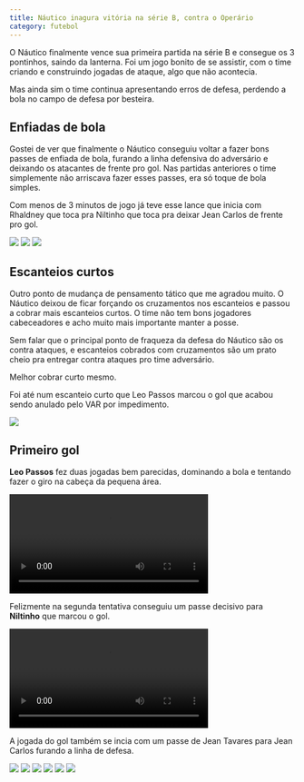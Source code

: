 ```yaml
---
title: Náutico inagura vitória na série B, contra o Operário
category: futebol
---
```


O Náutico finalmente vence sua primeira partida na série B e consegue os 3 pontinhos, saindo da lanterna. Foi um jogo bonito de se assistir, com o time criando e construindo jogadas de ataque, algo que não acontecia.

Mas ainda sim o time continua apresentando erros de defesa, perdendo a bola no campo de defesa por besteira.

## Enfiadas de bola

Gostei de ver que finalmente o Náutico conseguiu voltar a fazer bons passes de enfiada de bola, furando a linha defensiva do adversário e deixando os atacantes de frente pro gol. Nas partidas anteriores o time simplemente não arriscava fazer esses passes, era só toque de bola simples.

Com menos de 3 minutos de jogo já teve esse lance que inicia com Rhaldney que toca pra Niltinho que toca pra deixar Jean Carlos de frente pro gol.

![](/img/futebol/2022-serieb/x-operario-24-04-22/lance1-1.jpg)
![](/img/futebol/2022-serieb/x-operario-24-04-22/lance1-2.jpg)
![](/img/futebol/2022-serieb/x-operario-24-04-22/lance1-3.jpg)

## Escanteios curtos

Outro ponto de mudança de pensamento tático que me agradou muito. O Náutico deixou de ficar forçando os cruzamentos nos escanteios e passou a cobrar mais escanteios curtos. O time não tem bons jogadores cabeceadores e acho muito mais importante manter a posse.

Sem falar que o principal ponto de fraqueza da defesa do Náutico são os contra ataques, e escanteios cobrados com cruzamentos são um prato cheio pra entregar contra ataques pro time adversário.

Melhor cobrar curto mesmo.

Foi até num escanteio curto que Leo Passos marcou o gol que acabou sendo anulado pelo VAR por impedimento.

![](/img/futebol/2022-serieb/x-operario-24-04-22/escanteio-curto.jpg)


## Primeiro gol

**Leo Passos** fez duas jogadas bem parecidas, dominando a bola e tentando fazer o giro na cabeça da pequena área.

<video width="350" controls>
  <source src="/img/futebol/2022-serieb/x-operario-24-04-22/tentativa1.mp4" type="video/mp4">
Your browser does not support the video tag.
</video> 

Felizmente na segunda tentativa conseguiu um passe decisivo para **Niltinho** que marcou o gol.

<video width="350" controls>
  <source src="/img/futebol/2022-serieb/x-operario-24-04-22/gol1.mp4" type="video/mp4">
Your browser does not support the video tag.
</video> 

A jogada do gol também se incia com um passe de Jean Tavares para Jean Carlos furando a linha de defesa.

![](/img/futebol/2022-serieb/x-operario-24-04-22/gol1-1.jpg)
![](/img/futebol/2022-serieb/x-operario-24-04-22/gol1-2.jpg)
![](/img/futebol/2022-serieb/x-operario-24-04-22/gol1-3.jpg)
![](/img/futebol/2022-serieb/x-operario-24-04-22/gol1-4.jpg)
![](/img/futebol/2022-serieb/x-operario-24-04-22/gol1-5.jpg)
![](/img/futebol/2022-serieb/x-operario-24-04-22/gol1-6.jpg)
